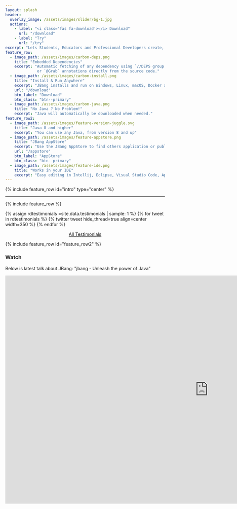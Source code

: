 ```yaml
---
layout: splash
header:
  overlay_image: /assets/images/slider/bg-1.jpg
  actions:
    - label: "<i class='fas fa-download'></i> Download"
      url: "/download"
    - label: "Try"
      url: "/try"
excerpt: "Lets Students, Educators and Professional Developers create, edit and run self-contained source-only Java programs with unprecedented ease."
feature_row:
  - image_path: /assets/images/carbon-deps.png
    title: "Embedded Dependencies"
    excerpt: "Automatic fetching of any dependency using `//DEPS group:artifact:version` 
              or `@Grab` annotations directly from the source code."
  - image_path: /assets/images/carbon-install.png
    title: "Install & Run Anywhere"
    excerpt: "JBang installs and run on Windows, Linux, macOS, Docker and Github Actions as well as usable from Maven and Gradle plugins"
    url: "/download"
    btn_label: "Download"
    btn_class: "btn--primary"
  - image_path: /assets/images/carbon-java.png
    title: "No Java ? No Problem!"
    excerpt: "Java will automatically be downloaded when needed."
feature_row2:
  - image_path: /assets/images/feature-version-juggle.svg
    title: "Java 8 and higher"
    excerpt: "You can use any Java, from version 8 and up"
  - image_path: /assets/images/feature-appstore.png
    title: "JBang AppStore"
    excerpt: "Use the JBang AppStore to find others application or publish your own from a git backed `jbang-catalog.json`"
    url: "/appstore"
    btn_label: "AppStore"
    btn_class: "btn--primary"
  - image_path: /assets/images/feature-ide.png
    title: "Works in your IDE"
    excerpt: "Easy editing in Intellij, Eclipse, Visual Studio Code, Apache Netbeans, vim and emacs. All with proper content assist and debug"
---
```


{% include feature_row id="intro" type="center" %}

<center>
<script id="asciicast-bBAkVa2IBrS6G8urxPZLR7fdr" src="https://asciinema.org/a/bBAkVa2IBrS6G8urxPZLR7fdr.js" async data-autoplay="true" data-size="medium" data-rows=25></script>
</center>

<hr>

{% include feature_row %}

<div class="feature__wrapper">

{% assign rdtestimonials =site.data.testimonials | sample: 1 %}
{% for tweet in rdtestimonials %}
  {% twitter tweet hide_thread=true align=center width=350 %}
{% endfor %}
<center><a href="/testimonials" class="btn btn--primary">All Testimonials</a></center>
</div>

{% include feature_row id="feature_row2" %}


    
### Watch <a name="watch"/>
    
Below is latest talk about JBang: "jbang - Unleash the power of Java"
 
<iframe width="1280" height="720" src="https://youtube.com/embed/cpKwBbz1sf0" frameborder="0" allow="accelerometer; autoplay; encrypted-media; gyroscope; picture-in-picture" allowfullscreen></iframe>
         